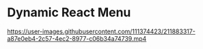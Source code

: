<h1>Dynamic React Menu</h1>



https://user-images.githubusercontent.com/111374423/211883317-a87e0eb4-2c57-4ec2-8977-c06b34a74739.mp4

